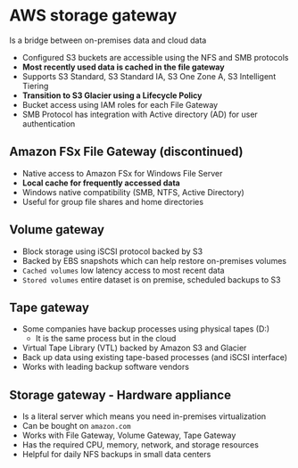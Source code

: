 # AWS storage gateway

Is a bridge between on-premises data and cloud data

- Configured S3 buckets are accessible using the NFS and SMB protocols
- **Most recently used data is cached in the file gateway**
- Supports S3 Standard, S3 Standard IA, S3 One Zone A, S3 Intelligent Tiering
- **Transition to S3 Glacier using a Lifecycle Policy**
- Bucket access using IAM roles for each File Gateway
- SMB Protocol has integration with Active directory (AD) for user authentication

## Amazon FSx File Gateway (discontinued)

- Native access to Amazon FSx for Windows File Server
- **Local cache for frequently accessed data**
- Windows native compatibility (SMB, NTFS, Active Directory)
- Useful for group file shares and home directories

## Volume gateway

- Block storage using iSCSI protocol backed by S3
- Backed by EBS snapshots which can help restore on-premises volumes
- `Cached volumes` low latency access to most recent data
- `Stored volumes` entire dataset is on premise, scheduled backups to S3

## Tape gateway

- Some companies have backup processes using physical tapes (D:)
  - It is the same process but in the cloud
- Virtual Tape Library (VTL) backed by Amazon S3 and Glacier
- Back up data using existing tape-based processes (and iSCSI interface)
- Works with leading backup software vendors

## Storage gateway - Hardware appliance

- Is a literal server which means you need in-premises virtualization
- Can be bought on `amazon.com`
- Works with File Gateway, Volume Gateway, Tape Gateway
- Has the required CPU, memory, network, and storage resources
- Helpful for daily NFS backups in small data centers
